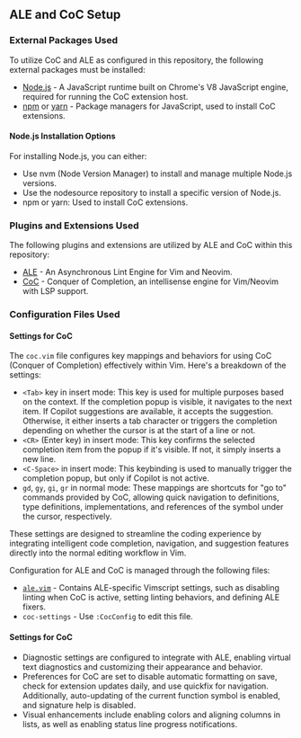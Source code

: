 ## ALE and CoC Setup

### External Packages Used

To utilize CoC and ALE as configured in this repository, the following
external packages must be installed:

* [Node.js](https://nodejs.org/) - A JavaScript runtime built on Chrome's V8
    JavaScript engine, required for running the CoC extension host.
* [npm](https://www.npmjs.com/) or [yarn](https://yarnpkg.com/) - Package
    managers for JavaScript, used to install CoC extensions.

#### Node.js Installation Options

For installing Node.js, you can either:

* Use nvm (Node Version Manager) to install and manage multiple Node.js versions.
* Use the nodesource repository to install a specific version of Node.js.
* npm or yarn: Used to install CoC extensions.

### Plugins and Extensions Used

The following plugins and extensions are utilized by ALE and CoC within this repository:

* [ALE](https://github.com/dense-analysis/ale) - An Asynchronous Lint Engine
    for Vim and Neovim.
* [CoC](https://github.com/neoclide/coc.nvim) - Conquer of Completion, an
    intellisense engine for Vim/Neovim with LSP support.

### Configuration Files Used

#### Settings for CoC

The `coc.vim` file configures key mappings and behaviors for using CoC (Conquer of Completion) effectively within Vim. Here's a breakdown of the settings:

- `<Tab>` key in insert mode: This key is used for multiple purposes based on the context. If the completion popup is visible, it navigates to the next item. If Copilot suggestions are available, it accepts the suggestion. Otherwise, it either inserts a tab character or triggers the completion depending on whether the cursor is at the start of a line or not.
- `<CR>` (Enter key) in insert mode: This key confirms the selected completion item from the popup if it's visible. If not, it simply inserts a new line.
- `<C-Space>` in insert mode: This keybinding is used to manually trigger the completion popup, but only if Copilot is not active.
- `gd`, `gy`, `gi`, `gr` in normal mode: These mappings are shortcuts for "go to" commands provided by CoC, allowing quick navigation to definitions, type definitions, implementations, and references of the symbol under the cursor, respectively.

These settings are designed to streamline the coding experience by integrating intelligent code completion, navigation, and suggestion features directly into the normal editing workflow in Vim.

Configuration for ALE and CoC is managed through the following files:

* [`ale.vim`](.vim/pack/settings/start/settings/plugin/ale.vim) - Contains
    ALE-specific Vimscript settings, such as disabling linting when CoC is
    active, setting linting behaviors, and defining ALE fixers.
* `coc-settings` - Use `:CocConfig` to edit this file.

#### Settings for CoC

* Diagnostic settings are configured to integrate with ALE, enabling virtual
    text diagnostics and customizing their appearance and behavior.
* Preferences for CoC are set to disable automatic formatting on save, check
    for extension updates daily, and use quickfix for navigation.
    Additionally, auto-updating of the current function symbol is enabled, and
    signature help is disabled.
* Visual enhancements include enabling colors and aligning columns in lists,
    as well as enabling status line progress notifications.
